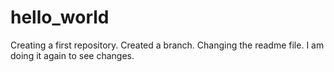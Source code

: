 # hello_world
Creating a first repository.
Created a branch.
Changing the readme file.
I am doing it again to see changes.
